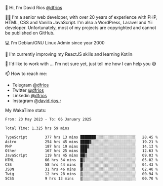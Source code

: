 👋 Hi, I'm David Rios [@dfrios](https://github.com/dfrios)

👨‍💻 I'm a senior web developer, with over 20 years of experience with PHP, HTML, CSS and Vanilla JavaScript. I'm also a WordPress, Laravel and Yii developer. Unfortunately, most of my projects are copyrighted and cannot be published on GitHub.

💻 I'm Debian/GNU Linux Admin since year 2000

🌱 I'm currently improving my ReactJS skills and learning Kotlin

💞️ I'd like to work with ... I'm not sure yet, just tell me how I can help you 😅


📫 How to reach me:
* Telegram [@dfrios](https://t.me/dfrios)
* Twitter [@dfrios](https://twitter.com/dfrios)
* Linkedin [@dfrios](https://linkedin.com/in/dfrios)
* Instagram [@david.rios.r](https://instagram.com/david.rios.r)



My WakaTime stats:
<!--START_SECTION:waka-->

```txt
From: 23 May 2023 - To: 06 January 2025

Total Time: 1,325 hrs 59 mins

TypeScript        377 hrs 13 mins ███████░░░░░░░░░░░░░░░░░░   28.45 %
Astro             254 hrs 45 mins ████▓░░░░░░░░░░░░░░░░░░░░   19.21 %
PHP               187 hrs 19 mins ███▓░░░░░░░░░░░░░░░░░░░░░   14.13 %
Other             167 hrs 25 mins ███░░░░░░░░░░░░░░░░░░░░░░   12.63 %
JavaScript        119 hrs 45 mins ██▒░░░░░░░░░░░░░░░░░░░░░░   09.03 %
HTML              66 hrs 34 mins  █▒░░░░░░░░░░░░░░░░░░░░░░░   05.02 %
CSS               58 hrs 44 mins  █░░░░░░░░░░░░░░░░░░░░░░░░   04.43 %
JSON              31 hrs 46 mins  ▓░░░░░░░░░░░░░░░░░░░░░░░░   02.40 %
Twig              12 hrs 28 mins  ▒░░░░░░░░░░░░░░░░░░░░░░░░   00.94 %
SCSS              9 hrs 13 mins   ▒░░░░░░░░░░░░░░░░░░░░░░░░   00.70 %
```

<!--END_SECTION:waka-->
